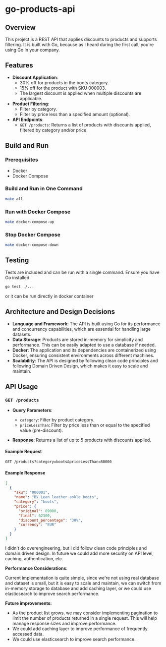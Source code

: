 # go-products-api

## Overview

This project is a REST API that applies discounts to products and supports filtering. It is built with Go, because as I heard during the first call, you're using Go in your company.

## Features

- **Discount Application**: 
  - 30% off for products in the boots category.
  - 15% off for the product with SKU 000003.
  - The largest discount is applied when multiple discounts are applicable.
- **Product Filtering**:
  - Filter by category.
  - Filter by price less than a specified amount (optional).
- **API Endpoints**:
  - `GET /products`: Returns a list of products with discounts applied, filtered by category and/or price.

## Build and Run

### Prerequisites

- Docker
- Docker Compose

### Build and Run in One Command

```bash
make all
```

### Run with Docker Compose

```bash
make docker-compose-up
```

### Stop Docker Compose

```bash
make docker-compose-down
```

## Testing

Tests are included and can be run with a single command. Ensure you have Go installed.

```bash
go test ./...
```
or it can be run directly in docker container


## Architecture and Design Decisions

- **Language and Framework**: The API is built using Go for its performance and concurrency capabilities, which are essential for handling large datasets.
- **Data Storage**: Products are stored in-memory for simplicity and performance. This can be easily adapted to use a database if needed.
- **Docker**: The application and its dependencies are containerized using Docker, ensuring consistent environments across different machines.
- **Scalability**: The API is designed by following clean code principles and following Domain Driven Design, which makes it easy to scale and maintain.

## API Usage

### `GET /products`

- **Query Parameters**:
  - `category`: Filter by product category.
  - `priceLessThan`: Filter by price less than or equal to the specified value (pre-discount).

- **Response**: Returns a list of up to 5 products with discounts applied.

#### Example Request

```http
GET /products?category=boots&priceLessThan=80000
```

#### Example Response

```json
[
  {
    "sku": "000001",
    "name": "BV Lean leather ankle boots",
    "category": "boots",
    "price": {
      "original": 89000,
      "final": 62300,
      "discount_percentage": "30%",
      "currency": "EUR"
    }
  }
]
```

I didn't do overengineering, but I did follow clean code principles and domain driven design.
In future we could add more security on API level, caching, authentication, etc.

 **Performance Considerations**: 

Current implementation is quite simple, since we're not using real database and dataset is small, but it is easy to scale and maintain, we can switch from in-memory storage to database and add caching layer, or we could use elasticsearch to improve search performance.

**Future improvements:**

- As the product list grows, we may consider implementing pagination to limit the number of products returned in a single request. This will help manage response sizes and improve performance.
- We could add caching layer to improve performance of frequently accessed data.
- We could use elasticsearch to improve search performance.

